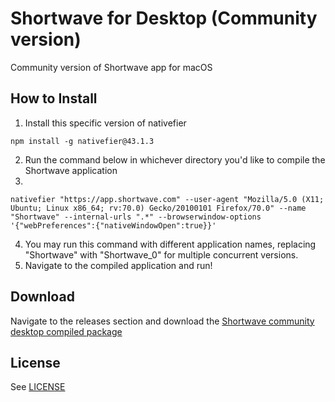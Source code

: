 # Shortwave for Desktop (Community version)

Community version of Shortwave app for macOS

## How to Install

1. Install this specific version of nativefier
```
npm install -g nativefier@43.1.3
```
2. Run the command below in whichever directory you'd like to compile the Shortwave application
3. 
```
nativefier "https://app.shortwave.com" --user-agent "Mozilla/5.0 (X11; Ubuntu; Linux x86_64; rv:70.0) Gecko/20100101 Firefox/70.0" --name "Shortwave" --internal-urls ".*" --browserwindow-options '{"webPreferences":{"nativeWindowOpen":true}}'
```
4. You may run this command with different application names, replacing "Shortwave" with "Shortwave_0" for multiple concurrent versions. 
5. Navigate to the compiled application and run!

## Download

Navigate to the releases section and download the [Shortwave community desktop compiled package](https://github.com/jakejimenez/community-shortwave-desktop/releases/download/v0.1.0-alpha/Shortwave-darwin-x64.zip)

## License
See [LICENSE](LICENSE)

